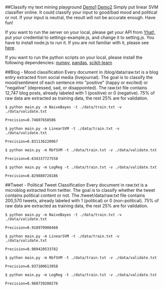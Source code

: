 ##Classify my text mining playground
[Demo1](http://classify.aws.af.cm/)
[Demo2](http://classify.aws.af.cm/)
Simply put linear SVM classifier online. It could classify your input to good/bad mood and political or not. If your input is neutral, the result will not be accurate enough. Have fun!

If you want to run the server on your local, please get your API from [Yhat!](http://yhathq.com/), put your credential to settings-example.js, and change it to setting.js. You have to install node.js to run it. If you are not familiar with it, please see [here](http://nodejs.org/).

If you want to run the python scripts on your local, please install the following dependencies: [numpy](http://www.numpy.org/), [pandas](http://pandas.pydata.org), [scikit-learn](http://scikit-learn.org/stable/)

##Blog - Mood classification
Every document in /blog/data/raw.txt is a blog entry extracted from social media (livejournal). The goal is to classify the mood/sentiment of each sentence into "positive" (happy or excited) or "negative" (depressed, sad, or disappointed). The raw.txt file contains 12,747 blog posts, already labeled with 1 (positive) or 0 (negative). 75% of raw data are extracted as training data, the rest 25% are for validation.

	$ python main.py -m NaiveBayes -t ./data/train.txt -v ./data/validate.txt

	Precision=0.74607658506

	$ python main.py -m LinearSVM -t ./data/train.txt -v ./data/validate.txt

	Precision=0.831136220967

	$ python main.py -m RbfSVM -t ./data/train.txt -v ./data/validate.txt

	Precision=0.634337727558

	$ python main.py -m LogReg -t ./data/train.txt -v ./data/validate.txt

	Precision=0.829880728186

##Tweet - Political Tweet Classification
Every document in raw.txt is a microblog extracted from twitter. The goal is to classify whether the tweet contains political content or not. The /tweet/data/raw.txt file contains 200,570 tweets, already labeled with 1 (political) or 0 (non-political). 75% of raw data are extracted as training data, the rest 25% are for validation.

	$ python main.py -m NaiveBayes -t ./data/train.txt -v ./data/validate.txt

	Precision=0.918970906468

	$ python main.py -m LinearSVM -t ./data/train.txt -v ./data/validate.txt

	Precision=0.989420533782

	$ python main.py -m RbfSVM -t ./data/train.txt -v ./data/validate.txt

	Precision=0.937100613958

	$ python main.py -m LogReg -t ./data/train.txt -v ./data/validate.txt

	Precision=0.988739280276
